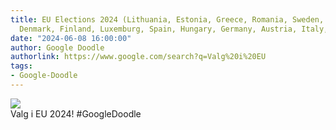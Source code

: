 ```yaml
---
title: EU Elections 2024 (Lithuania, Estonia, Greece, Romania, Sweden, Netherlands,
  Denmark, Finland, Luxemburg, Spain, Hungary, Germany, Austria, Italy, Fra...
date: "2024-06-08 16:00:00"
author: Google Doodle
authorlink: https://www.google.com/search?q=Valg%20i%20EU
tags:
- Google-Doodle
---
```

<img src="https://www.google.com/logos/doodles/2024/temp-eu-elections-2024-lithuania-estonia-greece-romania-sweden-netherlands-denmark-finland-belgium-luxemburg-spain-hungary-germany-austria-italy-france-croatia-slovenia-cyprus-6753651837110486-l.png" referrerpolicy="no-referrer"><br>Valg i EU 2024! #GoogleDoodle